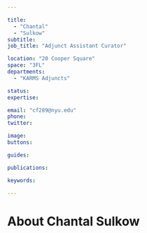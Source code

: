 ```yaml
---

title:
  - "Chantal"
  - "Sulkow"
subtitle: 
job_title: "Adjunct Assistant Curator"

location: "20 Cooper Square"
space: "3FL"
departments:
  - "KARMS Adjuncts"

status: 
expertise:

email: "cf289@nyu.edu"
phone: 
twitter: 

image: 
buttons:

guides:

publications:

keywords:

---
```


# About Chantal Sulkow


